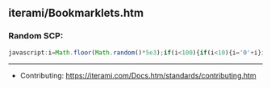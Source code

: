 iterami/Bookmarklets.htm
------------------------

### Random SCP:

```javascript
javascript:i=Math.floor(Math.random()*5e3);if(i<100){if(i<10){i='0'+i}i='0'+i}location.href='http://scp-wiki.net/scp-'+i
```

---

* Contributing: https://iterami.com/Docs.htm/standards/contributing.htm
